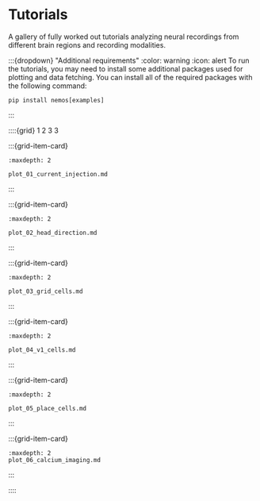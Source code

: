 # Tutorials

A gallery of fully worked out tutorials analyzing neural recordings from different brain regions and recording modalities.

:::{dropdown} "Additional requirements"
:color: warning
:icon: alert
To run the tutorials, you may need to install some additional packages used for plotting and data fetching.
You can install all of the required packages with the following command:
```
pip install nemos[examples]
```
:::

::::{grid} 1 2 3 3

:::{grid-item-card}
```{toctree}
:maxdepth: 2

plot_01_current_injection.md
```
:::

:::{grid-item-card}
```{toctree}
:maxdepth: 2

plot_02_head_direction.md
```
:::

:::{grid-item-card}
```{toctree}
:maxdepth: 2

plot_03_grid_cells.md
```
:::


:::{grid-item-card}
```{toctree}
:maxdepth: 2

plot_04_v1_cells.md
```
:::


:::{grid-item-card}
```{toctree}
:maxdepth: 2

plot_05_place_cells.md
```
:::

:::{grid-item-card}
```{toctree}
:maxdepth: 2
plot_06_calcium_imaging.md
```
:::

::::